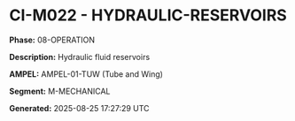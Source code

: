 # CI-M022 - HYDRAULIC-RESERVOIRS

**Phase:** 08-OPERATION

**Description:** Hydraulic fluid reservoirs

**AMPEL:** AMPEL-01-TUW (Tube and Wing)

**Segment:** M-MECHANICAL

**Generated:** 2025-08-25 17:27:29 UTC
